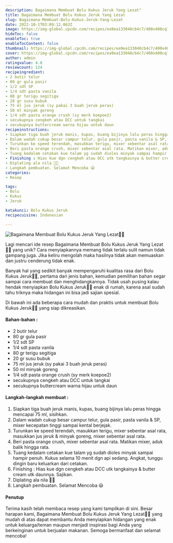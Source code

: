 ```yaml
---
description: Bagaimana Membuat Bolu Kukus Jeruk Yang Lezat"
title: Bagaimana Membuat Bolu Kukus Jeruk Yang Lezat
slug: Bagaimana-Membuat-Bolu-Kukus-Jeruk-Yang-Lezat
date: 2022-10-1T03:09:12.063Z
image: https://img-global.cpcdn.com/recipes/ea9ea133048cb4c7/400x400cq70/photo.jpg
hideToc: false
enableToc: true
enableTocContent: false
thumbnail: https://img-global.cpcdn.com/recipes/ea9ea133048cb4c7/400x400cq70/photo.jpg
cover: https://img-global.cpcdn.com/recipes/ea9ea133048cb4c7/400x400cq70/photo.jpg
author: admin
ratingvalue: 4.8
reviewcount: 124
recipeingredient:
- 2 butir telur
- 80 gr gula pasir
- 1/2 sdt SP
- 1/4 sdt pasta vanila
- 80 gr terigu segitiga
- 20 gr susu bubuk
- 75 ml jus jeruk (sy pakai 3 buah jeruk peras)
- 50 ml minyak goreng
- 1/4 sdt pasta orange crush (sy merk koepoe2)
- secukupnya cengkeh atau DCC untuk tangkai
- secukupnya buttercream warna hijau untuk daun
recipeinstructions:
- Siapkan tiga buah jeruk manis, kupas, buang bijinya lalu peras hingga mencapai 75 ml, sisihkan.
- Dalam wadah cukup besar campur telur, gula pasir, pasta vanila & SP, mixer kecepatan tinggi sampai kental berjejak.
- Turunkan ke speed terendah, masukkan terigu, mixer sebentar asal rata, masukkan jus jeruk & minyak goreng, mixer sebentar asal rata.
- Beri pasta orange crush, mixer sebentar asal rata. Matikan mixer, aduk balik hingga rata.
- Tuang kedalam cetakan kue talam yg sudah dioles minyak sampai hampir penuh. Kukus selama 10 menit dgn api sedang. Angkat, tunggu dingin baru keluarkan dari cetakan.
- Finishing : Hias kue dgn cengkeh atau DCC utk tangkainya & butter cream utk daunnya. Sajikan.
- Diplating ala nila 🤭😅
- Langkah pembuatan. Selamat Mencoba 😃
categories:
- Resep

tags:
- Bolu
- Kukus
- Jeruk

katakunci: Bolu Kukus Jeruk
recipecuisine: Indonesian

---
```


![Bagaimana Membuat Bolu Kukus Jeruk Yang Lezat👩‍🍳](https://img-global.cpcdn.com/recipes/ea9ea133048cb4c7/400x400cq70/photo.jpg)

Lagi mencari ide resep Bagaimana Membuat Bolu Kukus Jeruk Yang Lezat👩‍🍳 yang unik? Cara menyiapkannya memang tidak terlalu sulit namun tidak gampang juga. Jika keliru mengolah maka hasilnya tidak akan memuaskan dan justru cenderung tidak enak.

Banyak hal yang sedikit banyak mempengaruhi kualitas rasa dari Bolu Kukus Jeruk👩‍🍳, pertama dari jenis bahan, kemudian pemilihan bahan segar sampai cara membuat dan menghidangkannya. Tidak usah pusing kalau hendak menyiapkan Bolu Kukus Jeruk👩‍🍳 enak di rumah, karena asal sudah tahu triknya maka hidangan ini bisa jadi sajian spesial.

Di bawah ini ada beberapa cara mudah dan praktis untuk membuat Bolu Kukus Jeruk👩‍🍳 yang siap dikreasikan.

<!--inarticleads1-->

#### Bahan-bahan :

- 2 butir telur
- 80 gr gula pasir
- 1/2 sdt SP
- 1/4 sdt pasta vanila
- 80 gr terigu segitiga
- 20 gr susu bubuk
- 75 ml jus jeruk (sy pakai 3 buah jeruk peras)
- 50 ml minyak goreng
- 1/4 sdt pasta orange crush (sy merk koepoe2)
- secukupnya cengkeh atau DCC untuk tangkai
- secukupnya buttercream warna hijau untuk daun

<!--inarticleads2-->

#### Langkah-langkah membuat :

1. Siapkan tiga buah jeruk manis, kupas, buang bijinya lalu peras hingga mencapai 75 ml, sisihkan.
1. Dalam wadah cukup besar campur telur, gula pasir, pasta vanila & SP, mixer kecepatan tinggi sampai kental berjejak.
1. Turunkan ke speed terendah, masukkan terigu, mixer sebentar asal rata, masukkan jus jeruk & minyak goreng, mixer sebentar asal rata.
1. Beri pasta orange crush, mixer sebentar asal rata. Matikan mixer, aduk balik hingga rata.
1. Tuang kedalam cetakan kue talam yg sudah dioles minyak sampai hampir penuh. Kukus selama 10 menit dgn api sedang. Angkat, tunggu dingin baru keluarkan dari cetakan.
1. Finishing : Hias kue dgn cengkeh atau DCC utk tangkainya & butter cream utk daunnya. Sajikan.
1. Diplating ala nila 🤭😅
1. Langkah pembuatan. Selamat Mencoba 😃

#### Penutup

Terima kasih telah membaca resep yang kami tampilkan di sini. Besar harapan kami, Bagaimana Membuat Bolu Kukus Jeruk Yang Lezat👩‍🍳 yang mudah di atas dapat membantu Anda menyiapkan hidangan yang enak untuk keluarga/teman maupun menjadi inspirasi bagi Anda yang berkeinginan untuk berjualan makanan. Semoga bermanfaat dan selamat mencoba!